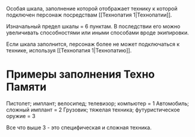 Особая шкала, заполнение которой отображает технику к которой подключен персонаж посредствам [[Технопатия 1|Технопатии]].

Изначальный предел шкалы = 6 пунктам. В последствии его можно увеличивать способностями или иными способами вроде экипировки. 

Если шкала заполнится, персонаж более не может подключаться к технике, используя [[Технопатия 1|Технопатию]].

# Примеры заполнения Техно Памяти

Пистолет; имплант; велосипед; телевизор; компьютер = 1
Автомобиль; сложный имплант = 2
Грузовик; тяжелая техника; футуристическое оружие = 3

Все что выше 3 - это специфическая и сложная техника.
